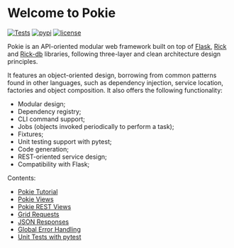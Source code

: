 # Welcome to Pokie


[![Tests](https://github.com/oddbit-project/pokie/workflows/Tests/badge.svg?branch=master)](https://github.com/oddbit-project/pokie/actions)
[![pypi](https://img.shields.io/pypi/v/pokie.svg)](https://pypi.org/project/pokie/)
[![license](https://img.shields.io/pypi/l/pokie.svg)](https://git.oddbit.org/OddBit/pokie/src/branch/master/LICENSE)

Pokie is an API-oriented modular web framework built on top of [Flask](https://github.com/pallets/flask/),
[Rick](https://git.oddbit.org/OddBit/rick) and [Rick-db](https://git.oddbit.org/OddBit/rick_db) libraries, following three-layer and clean architecture
design principles.

It features an object-oriented design, borrowing from common patterns found in other languages, such as
dependency injection, service location, factories and object composition. It also offers the following functionality:

- Modular design;
- Dependency registry; 
- CLI command support;
- Jobs (objects invoked periodically to perform a task);
- Fixtures;
- Unit testing support with pytest;
- Code generation;
- REST-oriented service design; 
- Compatibility with Flask;



Contents:

* [Pokie Tutorial](tutorial/tutorial.md)
* [Pokie Views](http/views.md)
* [Pokie REST Views](http/rest.md)
* [Grid Requests](http/dbgridrequest.md)
* [JSON Responses](http/json_response.md)
* [Global Error Handling](http/error_handler.md)
* [Unit Tests with pytest](test/pytest.md)